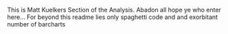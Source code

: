This is Matt Kuelkers Section of the Analysis. Abadon all hope ye who enter here... 
For beyond this readme lies only spaghetti code and and exorbitant number of barcharts
